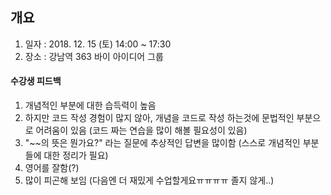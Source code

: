 ## 개요
1. 일자 : 2018. 12. 15 (토) 14:00 ~ 17:30
2. 장소 : 강남역 363 바이 아이디어 그룹

#### 수강생 피드백
1. 개념적인 부분에 대한 습득력이 높음
2. 하지만 코드 작성 경험이 많지 않아, 개념을 코드로 작성 하는것에 문법적인 부분으로 어려움이 있음 (코드 짜는 연습을 많이 해볼 필요성이 있음)
3. "~~의 뜻은 뭔가요?" 라는 질문에 추상적인 답변을 많이함 (스스로 개념적인 부분들에 대한 정리가 필요)
4. 영어를 잘함(?)
5. 많이 피곤해 보임 (다음엔 더 재밌게 수업할게요ㅠㅠㅠㅠ 졸지 않게..)